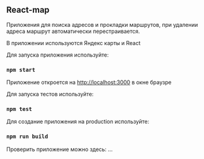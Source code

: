 
## React-map 

Приложения для поиска адресов и прокладки маршрутов, 
при удалении адреса маршрут автоматически перестраивается.

В приложении используются Яндекс карты и React

Для запуска приложения используйте:

### `npm start`

Приложение откроется на [http://localhost:3000](http://localhost:3000) в окне браузре

Для запуска тестов используйте:

### `npm test`

Для создание приложения на production используйте:

### `npm run build`

Проверить приложение можно здесь: ...



